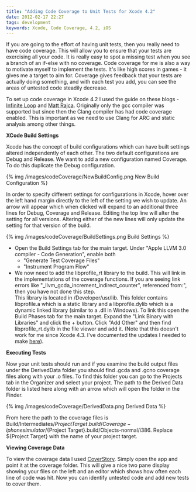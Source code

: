 ```yaml
---
title: "Adding Code Coverage to Unit Tests for Xcode 4.2"
date: 2012-02-17 22:27
tags: development
keywords: Xcode, Code Coverage, 4.2, iOS
---
```

If you are going to the effort of having unit tests, then you really need to have code coverage. This will allow you to ensure that your tests are exercising all your code. It is really easy to spot a missing test when you see a branch of an if-else with no coverage. Code coverage for me is also a way to motivate myself to implement the tests. It's like high scores in games - it gives me a target to aim for. Coverage gives feedback that your tests are actually doing something, and with each test you add, you can see the areas of untested code steadily decrease.

To set up code coverage in Xcode 4.2 I used the guide on these blogs - [Infinite Loop](http://www.infinite-loop.dk/blog/2011/05/covering-it-all-up/) and [Matt Rajca](http://mattrajca.com/post/8749868513/llvm-code-coverage-and-xcode-4). Originally only the gcc compiler was supported but since then the Clang compiler has had code coverage enabled. This is important as we need to use Clang for ARC and static analysis among other things. 

**XCode Build Settings**

Xcode has the concept of build configurations which can have built settings altered independently of each other. The two default configurations are Debug and Release. We want to add a new configuration named Coverage. To do this duplicate the Debug configuration. 

{% img /images/codeCoverage/NewBuildConfig.png New Build Configuration %}

In order to specify different settings for configurations in Xcode, hover over the left hand margin directly to the left of the setting we wish to update. An arrow will appear which when clicked will expand to an additional three lines for Debug, Coverage and Release. Editing the top line will alter the setting for all versions. Altering either of the new lines will only update the setting for that version of the build.

{% img /images/codeCoverage/BuildSettings.png Build Settings %}

*	Open the Build Settings tab for the main target. Under "Apple LLVM 3.0 compiler - Code Generation", enable both
    *	"Generate Test Coverage Files"
	*    "Instrument Program Flow"
*    We now need to add the libprofile_rt library to the build. This will link in the implementations of the coverage functions. If you are seeing link errors like "_llvm_gcda_increment_indirect_counter", referenced from:", then you have not done this step.  
    This library is located in /Developer/usr/lib. This folder contains libprofile.a which is a static library and a libprofile.dylib which is a dynamic linked library (similar to a .dll in Windows). To link this open the Build Phases tab for the main target. Expand the "Link Binary with Libraries" and click the + button. Click "Add Other" and then find libprofile_rt.dylib in the file viewer and add it. (Note that this doesn't work for me since Xcode 4.3. I've documented the updates I needed to make [here](http://www.gerardcondon.com/blog/2012/02/21/code-coverage-updates-for-xcode-4-dot-3/)).

**Executing Tests**

Now your unit tests should run and if you examine the build output files under the DerivedData folder you should find .gcda and .gcno coverage files along with your .o files. To find this folder you can go to the Projects tab in the Organizer and select your project. The path to the Derived Data folder is listed here along with an arrow which will open the folder in the Finder. 

{% img /images/codeCoverage/DerivedData.png Derived Data %}

From here the path to the coverage files is Build/Intermediates/${Project Target}.build/Coverage-iphonesimulator/${Project Target}.build/Objects-normal/i386. Replace ${Project Target} with the name of your project target.

**Viewing Coverage Data**

To view the coverage data I used [CoverStory](http://code.google.com/p/coverstory/). Simply open the app and point it at the coverage folder. This will give a nice two pane display showing your files on the left and an editor which shows how often each line of code was hit. Now you can identify untested code and add new tests to cover them.
